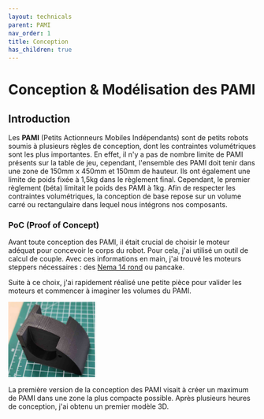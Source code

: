 ```yaml
---
layout: technicals
parent: PAMI
nav_order: 1
title: Conception
has_children: true
---
```


# Conception & Modélisation des PAMI

## Introduction

Les **PAMI** (Petits Actionneurs Mobiles Indépendants) sont de petits robots soumis à plusieurs règles de conception, dont les contraintes volumétriques sont les plus importantes. En effet, il n'y a pas de nombre limite de PAMI présents sur la table de jeu, cependant, l'ensemble des PAMI doit tenir dans une zone de 150mm x 450mm et 150mm de hauteur. Ils ont également une limite de poids fixée à 1,5kg dans le règlement final. Cependant, le premier règlement (béta) limitait le poids des PAMI à 1kg. Afin de respecter les contraintes volumétriques, la conception de base repose sur un volume carré ou rectangulaire dans lequel nous intégrons nos composants.

### PoC (Proof of Concept)

Avant toute conception des PAMI, il était crucial de choisir le moteur adéquat pour concevoir le corps du robot. Pour cela, j'ai utilisé un outil de calcul de couple. Avec ces informations en main, j'ai trouvé les moteurs steppers nécessaires : des [Nema 14 rond](https://www.omc-stepperonline.com/fr/rond-nema-14-bipolaire-0-9deg-9-ncm-12-75-oz-in-1-0a-36-5x17-5mm-4-fils-14hr07-1004vrn?search=nema%2014%20rond) ou pancake.

Suite à ce choix, j'ai rapidement réalisé une petite pièce pour valider les moteurs et commencer à imaginer les volumes du PAMI.

<img src="../../images/poc.webp" style="height: 35%; width: 35%;">

La première version de la conception des PAMI visait à créer un maximum de PAMI dans une zone la plus compacte possible. Après plusieurs heures de conception, j'ai obtenu un premier modèle 3D.
